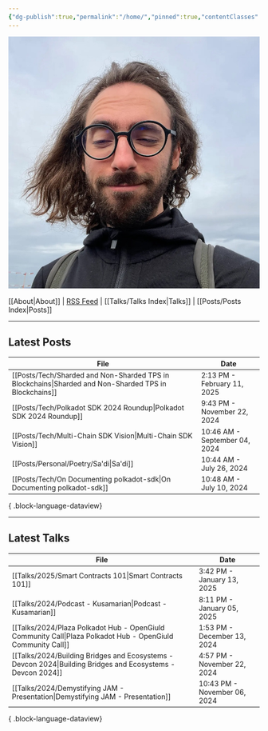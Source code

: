 ```yaml
---
{"dg-publish":true,"permalink":"/home/","pinned":true,"contentClasses":"homepage","tags":["gardenEntry"],"created":"2024-03-24T10:35:09.000+00:00","updated":"2025-01-11T15:58:27.427+00:00"}
---
```


![Screenshot 2023-11-01 at 21.21.06.jpeg|300](/img/user/resources/Screenshot%202023-11-01%20at%2021.21.06.jpeg)

[[About\|About]] | [RSS Feed](./feed.xml) | [[Talks/Talks Index\|Talks]] | [[Posts/Posts Index\|Posts]]

---
## Latest Posts 
| File                                                                                                     | Date                          |
| -------------------------------------------------------------------------------------------------------- | ----------------------------- |
| [[Posts/Tech/Sharded and Non-Sharded TPS in Blockchains\|Sharded and Non-Sharded TPS in Blockchains]] | 2:13 PM - February 11, 2025   |
| [[Posts/Tech/Polkadot SDK 2024 Roundup\|Polkadot SDK 2024 Roundup]]                                   | 9:43 PM - November 22, 2024   |
| [[Posts/Tech/Multi-Chain SDK Vision\|Multi-Chain SDK Vision]]                                         | 10:46 AM - September 04, 2024 |
| [[Posts/Personal/Poetry/Sa'di\|Sa'di]]                                                                | 10:44 AM - July 26, 2024      |
| [[Posts/Tech/On Documenting polkadot-sdk\|On Documenting polkadot-sdk]]                               | 10:48 AM - July 10, 2024      |

{ .block-language-dataview}

---
## Latest Talks 
| File                                                                                                           | Date                         |
| -------------------------------------------------------------------------------------------------------------- | ---------------------------- |
| [[Talks/2025/Smart Contracts 101\|Smart Contracts 101]]                                                     | 3:42 PM - January 13, 2025   |
| [[Talks/2024/Podcast - Kusamarian\|Podcast - Kusamarian]]                                                   | 8:11 PM - January 05, 2025   |
| [[Talks/2024/Plaza Polkadot Hub - OpenGiuld Community Call\|Plaza Polkadot Hub - OpenGiuld Community Call]] | 1:53 PM - December 13, 2024  |
| [[Talks/2024/Building Bridges and Ecosystems - Devcon 2024\|Building Bridges and Ecosystems - Devcon 2024]] | 4:57 PM - November 22, 2024  |
| [[Talks/2024/Demystifying JAM - Presentation\|Demystifying JAM - Presentation]]                             | 10:43 PM - November 06, 2024 |

{ .block-language-dataview}

